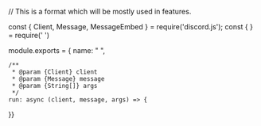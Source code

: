 // This is a format which will be mostly used in features.

const { Client, Message, MessageEmbed } = require('discord.js');
const {  } = require('  ')

module.exports = {
    name: "  ",
    
    /**
     * @param {Client} client
     * @param {Message} message
     * @param {String[]} args
     */
    run: async (client, message, args) => {






}}
